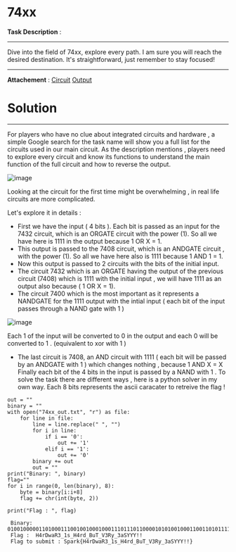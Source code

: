 # 74xx

**Task Description** :  
____________________________________________________________________________________________________________ 
Dive into the field of 74xx, explore every path. I am sure you will reach the desired destination. 
It's straightforward, just remember to stay focused!
____________________________________________________________________________________________________________

**Attachement** : [Circuit](/Files/74xx.cv) 
[Output](/Files/Output_74xx.txt)

# Solution 
____________________________________________________________________________________________________________
For players who have no clue about integrated circuits and hardware , a simple Google search for the task name will show you a full list for the circuits used in our main circuit. 
As the description mentions , players need to explore every circuit and know its functions to understand the main function of the full circuit and how to reverse the output.

![image](https://github.com/Garroura/Writeups/assets/164345052/33c0adbe-f4a4-4677-a8a5-c1f43aab832b)

Looking at the circuit for the first time might be overwhelming , in real life circuits are more complicated.

Let's explore it in details : 
* First we have the input ( 4 bits ). Each bit is passed as an input for the 7432 circuit, which is an ORGATE circuit with the power (1). So all we have here is 1111 in the output because 1 OR X = 1.
* This output is passed to the 7408 circuit, which is an ANDGATE circuit , with the power (1). So all we have here also is 1111 because  1 AND 1 = 1.
* Now this output is passed to 2 circuits with the bits of the initial input.
* The circuit 7432 which is an ORGATE having the output of the previous circuit (7408) which is 1111 with the initial input , we will have 1111 as an output also because ( 1 OR X = 1).
* The circuit 7400 which is the most important as it represents a NANDGATE for the 1111 output with the intial input ( each bit of the input passes through a NAND gate with 1 )

 ![image](https://github.com/Garroura/Writeups/assets/164345052/fa53963b-0a58-4f78-97ed-e7a3c11fd5ed)

Each 1 of the input will be converted to 0 in the output and each 0 will be converted to 1 . (equivalent to xor with 1 )

* The last circuit is 7408, an AND circuit with 1111 ( each bit will be passed by an ANDGATE with 1 ) which changes nothing , because 1 AND  X = X
Finally each bit of the 4 bits in the input is passed by a NAND with 1 . To solve the task there are different ways , here is a python solver in my own way. Each 8 bits represents the ascii caracater to retreive the flag !
````
out = ""
binary = ""
with open("74xx_out.txt", "r") as file:
    for line in file:
        line = line.replace(" ", "")
        for i in line:
            if i == '0':
                out += '1'
            elif i == '1':
                out += '0'
        binary += out
        out = ""  
print("Binary: ", binary)
flag=""
for i in range(0, len(binary), 8):
    byte = binary[i:i+8]
    flag += chr(int(byte, 2))

print("Flag : ", flag)
````
     Binary:  01001000001101000111001001000100011101110110000101010010001100110101111100110001011100110101111101001000001101000111001001100100010111110100001001110101010101000101111101010110001100110101001001111001010111110011001101100001010100110101100101011001010110010010000100100001
     Flag :  H4rDwaR3_1s_H4rd_BuT_V3Ry_3aSYYY!!
     Flag to submit : Spark{H4rDwaR3_1s_H4rd_BuT_V3Ry_3aSYYY!!}


